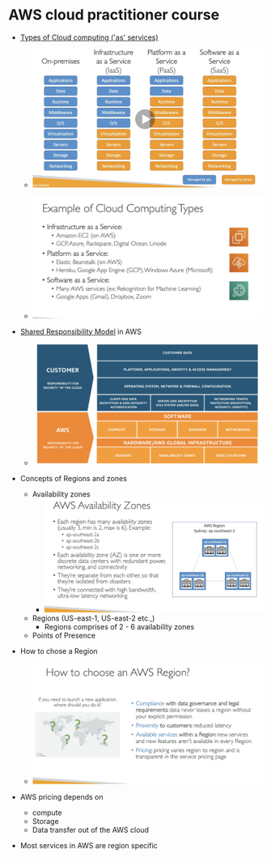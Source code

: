 # AWS cloud practitioner course

- [Types of Cloud computing ('as' services)](https://thoughtworks.udemy.com/course/aws-certified-cloud-practitioner-new/learn/lecture/20263106#overview)

  - ![Alt text](./Resources/as_service_modeling.png?raw=true)

  - ![Alt text](./Resources/as_service_examples.png?raw=true)

- [Shared Responsibility Model](https://aws.amazon.com/compliance/shared-responsibility-model/) in AWS

  - ![Alt text](./Resources/sharedRes.jpg?raw=true)

- Concepts of Regions and zones

  - Availability zones
    - ![Alt text](./Resources/aws_availability_zones.png?raw=true)
  - Regions (US-east-1, US-east-2 etc.,)
    - Regions comprises of 2 - 6 availability zones
  - Points of Presence

- How to chose a Region

  - ![Alt text](./Resources/aws_regions.png?raw=true)

- AWS pricing depends on

  - compute
  - Storage
  - Data transfer out of the AWS cloud

- Most services in AWS are region specific
